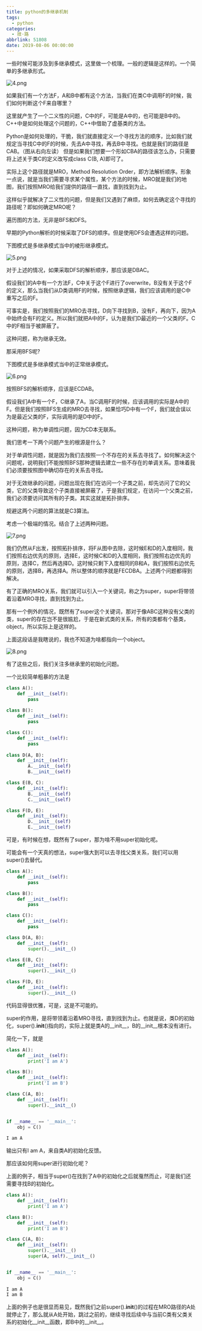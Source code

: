```yaml
---
title: python的多继承机制
tags:
  - python
categories:
  - 技·路
abbrlink: 51808
date: 2019-08-06 00:00:00
---
```


一些时候可能涉及到多继承模式，这里做一个梳理。一般的逻辑是这样的。一个简单的多继承形式。

![4.png](/assets/image/4.png)

如果我们有一个方法F，A和B中都有这个方法，当我们在类C中调用F的时候，我们如何判断这个F来自哪里？

这里就产生了一个二义性的问题，C中的F，可能是A中的，也可能是B中的。
C++中是如何处理这个问题的，C++中借助了虚基类的方法。

Python是如何处理的，干脆，我们就直接定义一个寻找方法的顺序，比如我们就规定当寻找C中的F的时候，先去A中寻找，再去B中寻找。也就是我们的路径是CAB。（图从右向左读）
但是如果我们想要一个形如CBA的路径该怎么办，只需要将上述关于类C的定义改写成class C(B, A)即可了。

实际上这个路径就是MRO，Method Resolution Order，即方法解析顺序。形象一点说，就是当我们需要寻求某个属性，某个方法的时候，MRO就是我们的地图，我们按照MRO给我们提供的路径一直找，直到找到为止。

这样似乎就解决了二义性的问题，但是我们又遇到了麻烦，如何去确定这个寻找的路径呢？即如何确定MRO呢？

遍历图的方法，无非是BFS和DFS。

早期的Python解析的时候采取了DFS的顺序。但是使用DFS会遭遇这样的问题。

下图模式是多继承模式当中的棱形继承模式。

![5.png](/assets/image/5.png)

对于上述的情况，如果采取DFS的解析顺序，那应该是DBAC。

假设我们的A中有一个方法F，C中关于这个F进行了overwrite，B没有关于这个F的定义，那么当我们从D类调用F的时候，按照继承逻辑，我们应该调用的是C中重写之后的F。

可事实是，我们按照我们的MRO去寻找，D向下寻找到B，没有F，再向下，因为A中始终会有F的定义。所以我们就把A中的F，认为是我们D最近的一个父类的F。C中的F相当于被屏蔽了。

这种问题，称为继承无效。

那采用BFS呢?

下图模式是多继承模式当中的正常继承模式。

![6.png](/assets/image/6.png)

按照BFS的解析顺序，应该是ECDAB。

假设我们A中有一个F，C继承了A，当C调用F的时候，应该调用的实际是A中的F。但是我们按照BFS生成的MRO去寻找，如果恰巧D中有一个F，我们就会误以为是最近父类的F，实际调用的是D中的F。

这种问题，称为单调性问题，因为CD本无联系。

我们思考一下两个问题产生的根源是什么？

对于单调性问题，就是因为我们去按照一个不存在的关系去寻找了。如何解决这个问题呢，说明我们不能按照BFS那种逻辑去建立一些不存在的单调关系。意味着我们必须要按照图中确切存在的关系去寻找。

对于无效继承的问题，问题出现在我们在访问一个子类之前，却先访问了它的父类，它的父类导致这个子类直接被屏蔽了，于是我们规定，在访问一个父类之前，我们必须要访问其所有的子类。其实这就是拓扑排序。

规避这两个问题的算法就是C3算法。

考虑一个极端的情况。结合了上述两种问题。

![7.png](/assets/image/7.png)

我们仍然从F出发，按照拓扑排序，将F从图中去除，这时候E和D的入度相同，我们按照右边优先的原则，选择E，这时候C和D的入度相同，我们按照右边优先的原则，选择C，然后再选择D。这时候只剩下入度相同的B和A，我们按照右边优先的原则，选择B，再选择A。所以整体的顺序就是FECDBA。上述两个问题都得到解决。

有了正确的MRO关系，我们就可以引入一个关键词，称之为super，super将带领着沿着MRO寻找，直到找到为止。

那有一个例外的情况，既然有了super这个关键词，那对于像ABC这种没有父类的类，super的存在岂不是很尴尬，于是在新式类的关系，所有的类都有个基类，object，所以实际上是这样的。

上面这段话是我瞎说的，我也不知道为啥都指向一个object。

![8.png](/assets/image/8.png)

有了这些之后，我们关注多继承里的初始化问题。

一个比较简单粗暴的方法是

```python
class A():
    def __init__(self):
        pass
    
class B():
    def __init__(self):
        pass

class C():
    def __init__(self):
        pass
    
class D(A, B):
    def __init__(self):
        A.__init__(self)
        B.__init__(self)

class E(B, C):
    def __init__(self):
        B.__init__(self)
        C.__init__(self)

class F(D, E):
    def __init__(self):
        D.__init__(self)
        E.__init__(self)
```

可是，有时候在想，既然有了super，那为啥不用super初始化呢。

可能会有一个天真的想法，super强大到可以去寻找父类关系，我们可以用super()去替代。

```python
class A():
    def __init__(self):
        pass

class B():
    def __init__(self):
        pass

class C():
    def __init__(self):
        pass

class D(A, B):
    def __init__(self):
        super().__init__() 

class E(B, C):
    def __init__(self):
        super().__init__()

class F(D, E):
    def __init__(self):
        super().__init__()
```

代码显得很优雅，可是，这是不可能的。

super的作用，是将带领着沿着MRO寻找，直到找到为止。也就是说，类D的初始化，super().__init__()指向的，实际上就是类A的__init__，B的__init__根本没有进行。

简化一下，就是

```python
class A():
    def __init__(self):
        print('I am A')

class B():
    def __init__(self):
        print('I am B')

class C(A, B):
    def __init__(self):
        super().__init__()


if __name__ == '__main__':
    obj = C()
    
I am A
```

输出只有I am A，来自类A的初始化反馈。

那应该如何用super进行初始化呢？

上面的例子，相当于super()在找到了A中的初始化之后就戛然而止，可是我们还需要寻找B的初始化。

```python
class A():
    def __init__(self):
        print('I am A')

class B():
    def __init__(self):
        print('I am B')

class C(A, B):
    def __init__(self):
        super().__init__()
        super(A, self).__init__()


if __name__ == '__main__':
    obj = C()
    
I am A
I am B
```

上面的例子也是很显而易见，既然我们之前super().__init__()的过程在MRO路径的A处就停止了，那么就从A处开始，跳过之前的，继续寻找后续中与当前C类有父类关系的初始化__init__函数，即B中的__init__。
